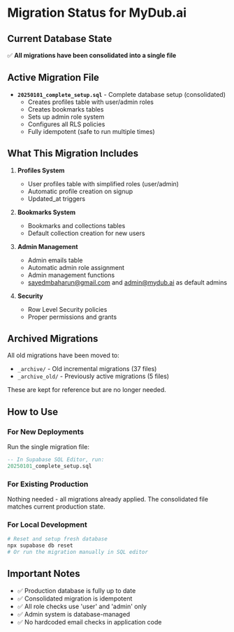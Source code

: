# Migration Status for MyDub.ai

## Current Database State
✅ **All migrations have been consolidated into a single file**

## Active Migration File
- **`20250101_complete_setup.sql`** - Complete database setup (consolidated)
  - Creates profiles table with user/admin roles
  - Creates bookmarks tables
  - Sets up admin role system
  - Configures all RLS policies
  - Fully idempotent (safe to run multiple times)

## What This Migration Includes
1. **Profiles System**
   - User profiles table with simplified roles (user/admin)
   - Automatic profile creation on signup
   - Updated_at triggers

2. **Bookmarks System**
   - Bookmarks and collections tables
   - Default collection creation for new users

3. **Admin Management**
   - Admin emails table
   - Automatic admin role assignment
   - Admin management functions
   - sayedmbaharun@gmail.com and admin@mydub.ai as default admins

4. **Security**
   - Row Level Security policies
   - Proper permissions and grants

## Archived Migrations
All old migrations have been moved to:
- `_archive/` - Old incremental migrations (37 files)
- `_archive_old/` - Previously active migrations (5 files)

These are kept for reference but are no longer needed.

## How to Use

### For New Deployments
Run the single migration file:
```sql
-- In Supabase SQL Editor, run:
20250101_complete_setup.sql
```

### For Existing Production
Nothing needed - all migrations already applied. The consolidated file matches current production state.

### For Local Development
```bash
# Reset and setup fresh database
npx supabase db reset
# Or run the migration manually in SQL editor
```

## Important Notes
- ✅ Production database is fully up to date
- ✅ Consolidated migration is idempotent
- ✅ All role checks use 'user' and 'admin' only
- ✅ Admin system is database-managed
- ✅ No hardcoded email checks in application code
